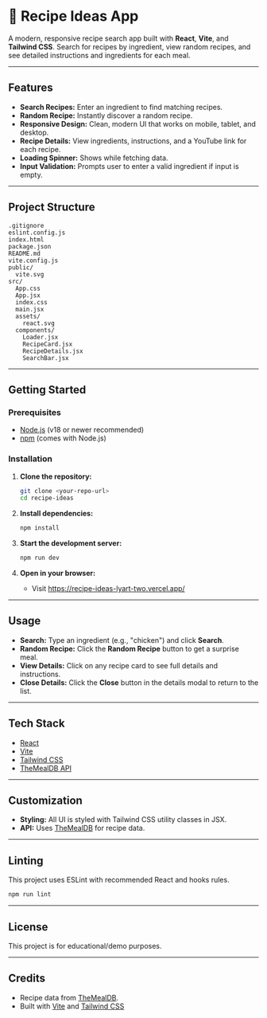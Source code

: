 # 🍳 Recipe Ideas App

A modern, responsive recipe search app built with **React**, **Vite**, and **Tailwind CSS**. Search for recipes by ingredient, view random recipes, and see detailed instructions and ingredients for each meal.

---

## Features

- **Search Recipes:** Enter an ingredient to find matching recipes.
- **Random Recipe:** Instantly discover a random recipe.
- **Responsive Design:** Clean, modern UI that works on mobile, tablet, and desktop.
- **Recipe Details:** View ingredients, instructions, and a YouTube link for each recipe.
- **Loading Spinner:** Shows while fetching data.
- **Input Validation:** Prompts user to enter a valid ingredient if input is empty.

---

## Project Structure

```
.gitignore
eslint.config.js
index.html
package.json
README.md
vite.config.js
public/
  vite.svg
src/
  App.css
  App.jsx
  index.css
  main.jsx
  assets/
    react.svg
  components/
    Loader.jsx
    RecipeCard.jsx
    RecipeDetails.jsx
    SearchBar.jsx
```

---

## Getting Started

### Prerequisites

- [Node.js](https://nodejs.org/) (v18 or newer recommended)
- [npm](https://www.npmjs.com/) (comes with Node.js)

### Installation

1. **Clone the repository:**
   ```sh
   git clone <your-repo-url>
   cd recipe-ideas
   ```

2. **Install dependencies:**
   ```sh
   npm install
   ```

3. **Start the development server:**
   ```sh
   npm run dev
   ```

4. **Open in your browser:**
   - Visit https://recipe-ideas-lyart-two.vercel.app/ 
---

## Usage

- **Search:** Type an ingredient (e.g., "chicken") and click **Search**.
- **Random Recipe:** Click the **Random Recipe** button to get a surprise meal.
- **View Details:** Click on any recipe card to see full details and instructions.
- **Close Details:** Click the **Close** button in the details modal to return to the list.

---

## Tech Stack

- [React](https://react.dev/)
- [Vite](https://vitejs.dev/)
- [Tailwind CSS](https://tailwindcss.com/)
- [TheMealDB API](https://www.themealdb.com/api.php)

---

## Customization

- **Styling:** All UI is styled with Tailwind CSS utility classes in JSX.
- **API:** Uses [TheMealDB](https://www.themealdb.com/api.php) for recipe data.

---

## Linting

This project uses ESLint with recommended React and hooks rules.

```sh
npm run lint
```

---

## License

This project is for educational/demo purposes.

---

## Credits

- Recipe data from [TheMealDB](https://www.themealdb.com/).
- Built with [Vite](https://vitejs.dev/) and [Tailwind CSS](https://tailwindcss.com/)
